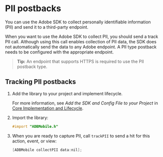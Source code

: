 # PII postbacks

You can use the Adobe SDK to collect personally identifiable information (PII) and send it to a third-party endpoint.

When you want to use the Adobe SDK to collect PII, you should send a track PII call. Although using this call enables collection of PII data, the SDK does not automatically send the data to any Adobe endpoint. A PII type postback needs to be configured with the appropriate endpoint.

> **Tip:** An endpoint that supports HTTPS is required to use the PII postback type.

## Tracking PII postbacks

1. Add the library to your project and implement lifecycle. 

   For more information, see *Add the SDK and Config File to your Project* in [Core Implementation and Lifecycle](/docs/ios/getting-started/dev-qs.md). 
1. Import the library:

   ```objective-c
   #import "ADBMobile.h"
   ```

1. When you are ready to capture PII, call `trackPII` to send a hit for this action, event, or view:

   ```objective-c
   [ADBMobile collectPII data:nil];
   ```
